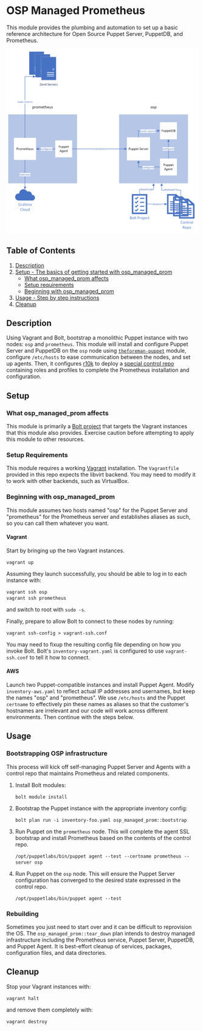 # OSP Managed Prometheus

This module provides the plumbing and automation to set up a basic reference
architecture for Open Source Puppet Server, PuppetDB, and Prometheus.

![Workshop Architecture](.architecture.png)

## Table of Contents

1. [Description](#description)
1. [Setup - The basics of getting started with osp_managed_prom](#setup)
    * [What osp_managed_prom affects](#what-osp_managed_prom-affects)
    * [Setup requirements](#setup-requirements)
    * [Beginning with osp_managed_prom](#beginning-with-osp_managed_prom)
1. [Usage - Step by step instructions](#usage)
1. [Cleanup](#cleanup)
<!-- 1. [Limitations - OS compatibility, etc.](#limitations) -->
<!-- 1. [Development - Guide for contributing to the module](#development) -->

## Description

Using Vagrant and Bolt, bootstrap a monolithic Puppet instance with two nodes:
`osp` and `prometheus`. This module will install and configure Puppet Server and
PuppetDB on the `osp` node using
[`theforeman-puppet`](https://forge.puppet.com/modules/theforeman/puppet/readme)
module, configure `/etc/hosts` to ease communication between the nodes, and set
up agents. Then, it configures [r10k](https://github.com/puppetlabs/r10k) to
deploy a [special control
repo](https://github.com/jameslikeslinux/osp-managed-prom-control-repo.git) containing
roles and profiles to complete the Prometheus installation and configuration.

## Setup

### What osp_managed_prom affects

This module is primarily a [Bolt
project](https://www.puppet.com/docs/bolt/latest/bolt.html) that targets the
Vagrant instances that this module also provides. Exercise caution before
attempting to apply this module to other resources.

### Setup Requirements

This module requires a working [Vagrant](https://www.vagrantup.com/)
installation. The `Vagrantfile` provided in this repo expects the libvirt
backend. You may need to modify it to work with other backends, such as
VirtualBox.

### Beginning with osp_managed_prom

This module assumes two hosts named "osp" for the Puppet Server and
"prometheus" for the Prometheus server and establishes aliases as such, so you
can call them whatever you want.

#### Vagrant

Start by bringing up the two Vagrant instances.

```
vagrant up
```

Assuming they launch successfully, you should be able to log in to each
instance with:

```
vagrant ssh osp
vagrant ssh prometheus
```

and switch to root with `sudo -s`.

Finally, prepare to allow Bolt to connect to these nodes by running:

```
vagrant ssh-config > vagrant-ssh.conf
```

You may need to fixup the resulting config file depending on how you invoke
Bolt. Bolt's `inventory-vagrant.yaml` is configured to use `vagrant-ssh.conf` to tell
it how to connect.

#### AWS

Launch two Puppet-compatible instances and install Puppet Agent. Modify
`inventory-aws.yaml` to reflect actual IP addresses and usernames, but keep the
names "osp" and "prometheus". We use `/etc/hosts` and the Puppet `certname` to
effectively pin these names as aliases so that the customer's hostnames are
irrelevant and our code will work across different environments. Then continue
with the steps below.

## Usage

### Bootstrapping OSP infrastructure

This process will kick off self-managing Puppet Server and
Agents with a control repo that maintains Prometheus and
related components.

1. Install Bolt modules:
    ```
    bolt module install
    ```
2. Bootstrap the Puppet instance with the appropriate inventory config:
    ```
    bolt plan run -i inventory-foo.yaml osp_managed_prom::bootstrap
    ```
3. Run Puppet on the `prometheus` node. This will complete the agent SSL bootstrap
   and install Prometheus based on the contents of the control repo.
    ```
    /opt/puppetlabs/bin/puppet agent --test --certname prometheus --server osp
    ```
4. Run Puppet on the `osp` node. This will ensure the Puppet Server
   configuration has converged to the desired state expressed in the control
   repo.
    ```
    /opt/puppetlabs/bin/puppet agent --test
    ```

### Rebuilding

Sometimes you just need to start over and it can be difficult to reprovision
the OS. The `osp_managed_prom::tear_down` plan intends to destroy managed
infrastructure including the Prometheus service, Puppet Server, PuppetDB, and
Puppet Agent. It is best-effort cleanup of services, packages, configuration
files, and data directories.

## Cleanup

Stop your Vagrant instances with:

```
vagrant halt
```

and remove them completely with:

```
vagrant destroy
```

<!--
## Limitations

In the Limitations section, list any incompatibilities, known issues, or other
warnings.

## Development

In the Development section, tell other users the ground rules for contributing
to your project and how they should submit their work.

## Release Notes/Contributors/Etc. **Optional**

If you aren't using changelog, put your release notes here (though you should
consider using changelog). You can also add any additional sections you feel are
necessary or important to include here. Please use the `##` header.

[1]: https://puppet.com/docs/pdk/latest/pdk_generating_modules.html
[2]: https://puppet.com/docs/puppet/latest/puppet_strings.html
[3]: https://puppet.com/docs/puppet/latest/puppet_strings_style.html
-->

